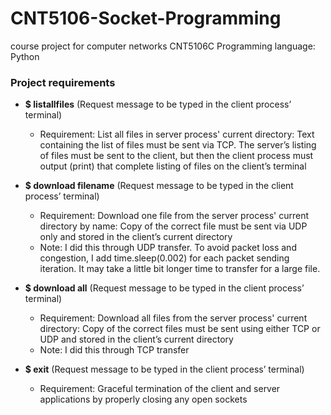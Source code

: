 # CNT5106-Socket-Programming

course project for computer networks CNT5106C
Programming language: Python

### Project requirements
- **$ listallfiles** (Request message to be typed in the client process’ terminal)
  - Requirement: List all files in server process' current directory: Text containing the list of files must be sent via TCP. The server’s listing of files must be sent to the client, but then the client process must output (print) that complete listing of files on the client’s terminal

- **$ download filename** (Request message to be typed in the client process’ terminal)
  - Requirement: Download one file from the server process' current directory by name: Copy of the correct file must be sent via UDP only and stored in the client’s current directory
  - Note: I did this through UDP transfer. To avoid packet loss and congestion, I add time.sleep(0.002) for each packet sending iteration. It may take a little bit longer time to transfer for a large file.

- **$ download all** (Request message to be typed in the client process’ terminal)
  - Requirement: Download all files from the server process' current directory: Copy of the correct files must be sent using either TCP or UDP and stored in the client’s current directory
  - Note: I did this through TCP transfer

- **$ exit** (Request message to be typed in the client process’ terminal)
  - Requirement: Graceful termination of the client and server applications by properly closing any open sockets

